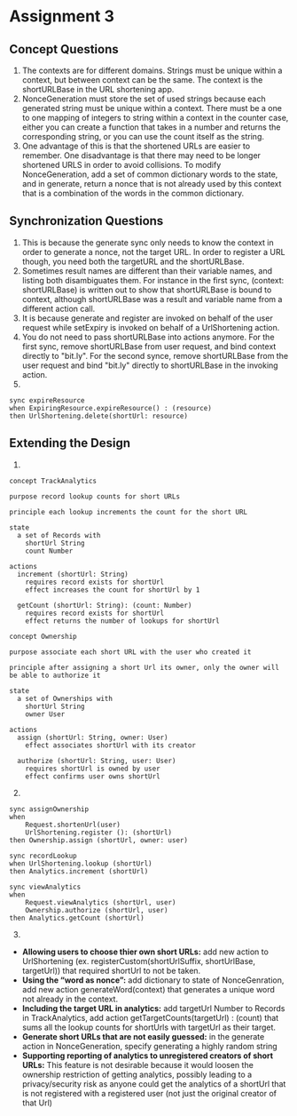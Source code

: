 # Assignment 3
## Concept Questions
1. The contexts are for different domains. Strings must be unique within a context, but between context can be the same. The context is the shortURLBase in the URL shortening app.
2. NonceGeneration must store the set of used strings because each generated string must be unique within a context. There must be a one to one mapping of integers to string within a context in the counter case, either you can create a function that takes in a number and returns the corresponding string, or you can use the count itself as the string.
3. One advantage of this is that the shortened URLs are easier to remember. One disadvantage is that there may need to be longer shortened URLS in order to avoid collisions. To modify NonceGeneration, add a set of common dictionary words to the state, and in generate, return a nonce that is not already used by this context that is a combination of the words in the common dictionary.

## Synchronization Questions
1. This is because the generate sync only needs to know the context in order to generate a nonce, not the target URL. In order to register a URL though, you need both the targetURL and the shortURLBase.
2. Sometimes result names are different than their variable names, and listing both disambiguates them. For instance in the first sync, (context: shortURLBase) is written out to show that shortURLBase is bound to context, although shortURLBase was a result and variable name from a different action call.
3. It is because generate and register are invoked on behalf of the user request while setExpiry is invoked on behalf of a UrlShortening action.
4. You do not need to pass shortURLBase into actions anymore. For the first sync, remove shortURLBase from user request, and bind context directly to "bit.ly". For the second synce, remove shortURLBase from the user request and bind "bit.ly" directly to shortURLBase in the invoking action.
5. 
```
sync expireResource
when ExpiringResource.expireResource() : (resource)
then UrlShortening.delete(shortUrl: resource)
```

## Extending the Design
1. 
```
concept TrackAnalytics

purpose record lookup counts for short URLs

principle each lookup increments the count for the short URL

state
  a set of Records with
    shortUrl String
    count Number

actions
  increment (shortUrl: String)
    requires record exists for shortUrl
    effect increases the count for shortUrl by 1

  getCount (shortUrl: String): (count: Number)
    requires record exists for shortUrl
    effect returns the number of lookups for shortUrl
```
```
concept Ownership

purpose associate each short URL with the user who created it

principle after assigning a short Url its owner, only the owner will be able to authorize it

state
  a set of Ownerships with
    shortUrl String
    owner User

actions
  assign (shortUrl: String, owner: User)
    effect associates shortUrl with its creator

  authorize (shortUrl: String, user: User)
    requires shortUrl is owned by user
    effect confirms user owns shortUrl
```
2. 
```
sync assignOwnership
when 
    Request.shortenUrl(user)
    UrlShortening.register (): (shortUrl)
then Ownership.assign (shortUrl, owner: user)
```
```
sync recordLookup
when UrlShortening.lookup (shortUrl)
then Analytics.increment (shortUrl)
```
```
sync viewAnalytics
when
    Request.viewAnalytics (shortUrl, user)
    Ownership.authorize (shortUrl, user)
then Analytics.getCount (shortUrl)
```
3. 
- **Allowing users to choose thier own short URLs:** add new action to UrlShortening (ex. registerCustom(shortUrlSuffix, shortUrlBase, targetUrl)) that required shortUrl to not be taken.
- **Using the “word as nonce”:** add dictionary to state of NonceGenration, add new action generateWord(context) that generates a unique word not already in the context.
- **Including the target URL in analytics:** add targetUrl Number to Records in TrackAnalytics, add action getTargetCounts(targetUrl) : (count) that sums all the lookup counts for shortUrls with targetUrl as their target.
- **Generate short URLs that are not easily guessed:** in the generate action in NonceGeneration, specify generating a highly random string
- **Supporting reporting of analytics to unregistered creators of short URLs:** This feature is not desirable because it would loosen the ownership restriction of getting analytics, possibly leading to a privacy/security risk as anyone could get the analytics of a shortUrl that is not registered with a registered user (not just the original creator of that Url)